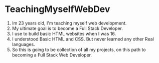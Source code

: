 # TeachingMyselfWebDev
1. Im 23 years old, I'm teaching myself web development. 
2. My ultimate goal is to become a Full Stack Developer.  
3. I use to build basic HTML websites when I was 16.
4. I understood Basic HTML and CSS. But never learned any other Real languages.
5. So this is going to be collection of all my projects, on this path to becoming a Full Stack Web Developer.   
